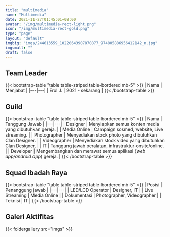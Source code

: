 ```yaml
---
title: "multimedia"
name: "Multimedia"
date: 2021-11-27T01:45:01+08:00
avatar: "/img/multimedia-rect-light.png"
icon: "/img/multimedia-rect-gold.png"
type: "page"
layout: "default"
imgbig: "imgs/244613559_10220643907870877_974805886956412142_n.jpg"
imgsmall: ""
draft: false
---
```


## Team Leader

{{< bootstrap-table "table table-striped table-bordered mb-5" >}}
| Nama | Menjabat |
|---|---|
| Erol J. | 2021 - sekarang |
{{< /bootstrap-table >}}

## Guild

{{< bootstrap-table "table table-striped table-bordered mb-5" >}}
| Nama | Tanggung Jawab |
|---|---|
| Designer | Menyiapkan semua konten media yang dibutuhkan gereja. |
| Media Online | Campaign sosmed, website, Live streaming. |
| Photographer | Menyediakan stock photo yang dibutuhkan Clan Designer. |
| Videographer | Menyediakan stock video yang dibutuhkan Clan Designer. |
| IT | Tanggung jawab peralatan, infrastruktur onsite/online. |
| Developer | Mengembangkan dan merawat semua aplikasi (*web app/android app*) gereja. |
{{< /bootstrap-table >}}

## Squad Ibadah Raya

{{< bootstrap-table "table table-striped table-bordered mb-5" >}}
| Posisi | Penanggung jawab |
|---|---|
| LED/LCD Operator | Designer, IT |
| Live Streaming | Media Online |
| Dokumentasi | Photographer, Videographer |
| Teknisi | IT |
{{< /bootstrap-table >}}

## Galeri Aktifitas

{{< foldergallery src="imgs" >}}
